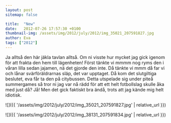 ```yaml
---
layout: post
sitemap: false

title:  "New"
date:   2012-07-26 17:57:30 +0100
thumbnail-img: /assets/img/2012/july/2012/img_35021_207591827.jpg
author: Eva
tags: ["2012"]
---
```


Ja alltså den här jäkla tavlan alltså. Om ni visste hur mycket jag gick igenom för att frakta den hem till lägenheten! Först tänkte vi mmmm nog ryms den i våran lilla sedan jajamen, nä det gjorde den inte. Då tänkte vi mmm då far vi och lånar svärföräldrarnas släp, det var upptaget. Då kom det slutgiltiga beslutet, eva får ta den på citybussen. Detta utspelade sig under piteå summergames så tror ni jag var nå rädd för att ett helt fotbollslag skulle åka med just då? Jå! Men det gick faktiskt bra ändå, trots att jag kände mig helt idiotisk.

![]({{ '/assets/img/2012/july/2012/img_35021_207591827.jpg'  | relative_url }})

![]({{ '/assets/img/2012/july/2012/img_38131_207591834.jpg'  | relative_url }})


